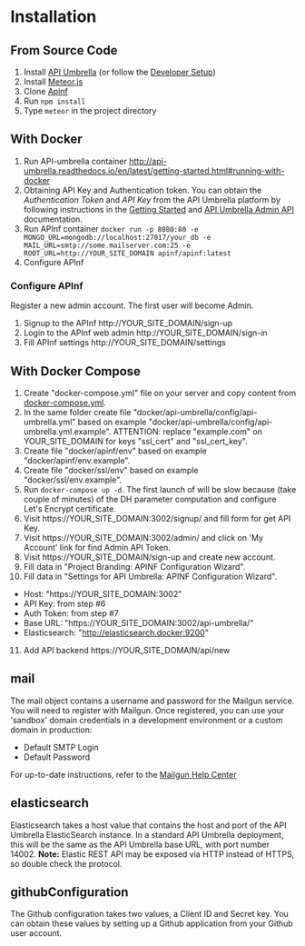 # Installation

## From Source Code

1. Install [API Umbrella](http://apiumbrella.io/download/) (or follow the [Developer Setup](http://apiumbrella.io/docs/development-setup/))
2. Install [Meteor.js](https://www.meteor.com/install)
3. Clone [Apinf](https://github.com/apinf/api-umbrella-dashboard)
4. Run `npm install`
5. Type `meteor` in the project directory

## With Docker

1. Run API-umbrella container http://api-umbrella.readthedocs.io/en/latest/getting-started.html#running-with-docker
2. Obtaining API Key and Authentication token. You can obtain the *Authentication Token* and *API Key* from the API Umbrella platform by following instructions in the [Getting Started](http://apiumbrella.io/docs/getting-started/) and [API Umbrella Admin API](http://apiumbrella.io/docs/admin-api/) documentation.
3. Run APInf container ```docker run -p 8080:80 -e MONGO_URL=mongodb://localhost:27017/your_db -e MAIL_URL=smtp://some.mailserver.com:25 -e ROOT_URL=http://YOUR_SITE_DOMAIN apinf/apinf:latest```
4. Configure APInf

### Configure APInf

Register a new admin account. The first user will become Admin.

 1. Signup to the APInf http://YOUR_SITE_DOMAIN/sign-up
 2. Login to the APInf web admin http://YOUR_SITE_DOMAIN/sign-in
 3. Fill APInf settings http://YOUR_SITE_DOMAIN/settings

## With Docker Compose
1. Create "docker-compose.yml" file on your server and copy content from [docker-compose.yml](https://github.com/apinf/api-umbrella-dashboard/blob/develop/docker-compose.yml).
2. In the same folder create file "docker/api-umbrella/config/api-umbrella.yml" based on example "docker/api-umbrella/config/api-umbrella.yml.example". ATTENTION: replace "example.com" on YOUR_SITE_DOMAIN for keys "ssl_cert" and "ssl_cert_key".
3. Create file "docker/apinf/env" based on example "docker/apinf/env.example".
4. Create file "docker/ssl/env" based on example "docker/ssl/env.example".
5. Run ```docker-compose up -d```. The first launch of will be slow because (take couple of minutes) of the DH parameter computation and configure Let's Encrypt certificate.
6. Visit https://YOUR_SITE_DOMAIN:3002/signup/ and fill form for get API Key.
7. Visit https://YOUR_SITE_DOMAIN:3002/admin/ and click on 'My Account' link for find Admin API Token.
8. Visit https://YOUR_SITE_DOMAIN/sign-up and create new account.
9. Fill data in "Project Branding: APINF Configuration Wizard".
10. Fill data in "Settings for API Umbrella: APINF Configuration Wizard".
* Host: "https://YOUR_SITE_DOMAIN:3002"
* API Key: from step #6
* Auth Token: from step #7
* Base URL: "https://YOUR_SITE_DOMAIN:3002/api-umbrella/"
* Elasticsearch: "http://elasticsearch.docker:9200"
11. Add API backend https://YOUR_SITE_DOMAIN/api/new


## mail
The mail object contains a username and password for the Mailgun service. You will need to register with Mailgun. Once registered, you can use your 'sandbox' domain credentials in a development environment or a custom domain in production:

* Default SMTP Login
* Default Password

For up-to-date instructions, refer to the [Mailgun Help Center](https://help.mailgun.com/hc/en-us)

## elasticsearch
Elasticsearch takes a host value that contains the host and port of the API Umbrella ElasticSearch instance. In a standard API Umbrella deployment, this will be the same as the API Umbrella base URL, with port number 14002. **Note:** Elastic REST API may be exposed via HTTP instead of HTTPS, so double check the protocol.

## githubConfiguration
The Github configuration takes two values, a Client ID and Secret key. You can obtain these values by setting up a Github application from your Github user account.

